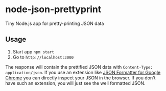 # node-json-prettyprint
Tiny Node.js app for pretty-printing JSON data

## Usage

1. Start app `npm start`
2. Go to `http://localhost:3000`

The response will contain the prettified JSON data with `Content-Type: application/json`. If you use an extension like [JSON Formatter for Google Chrome](https://chrome.google.com/webstore/detail/json-formatter/bcjindcccaagfpapjjmafapmmgkkhgoa?hl=en) you can directly inspect your JSON in the browser. If you don't have such an extension, you will just see the well formatted JSON.
